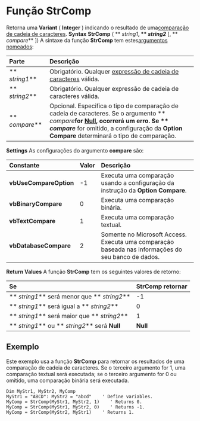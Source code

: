 
# Função StrComp



Retorna uma  **Variant** ( **Integer** ) indicando o resultado de uma[comparação de cadeia de caracteres](b8bdf64f-5920-1ae9-16d0-b26d09524a30.md).
 **Syntax**
 **StrComp** ( ** _string1_**, ** _string2_** [, ** _compare_** ])
A sintaxe da função  **StrComp** tem estes[argumentos nomeados](b8bdf64f-5920-1ae9-16d0-b26d09524a30.md):


|**Parte**|**Descrição**|
|:-----|:-----|
|** _string1_**|Obrigatório. Qualquer [expressão de cadeia de caracteres](b8bdf64f-5920-1ae9-16d0-b26d09524a30.md) válida.|
|** _string2_**|Obrigatório. Qualquer expressão de cadeia de caracteres válida.|
|** _compare_**|Opcional. Especifica o tipo de comparação de cadeia de caracteres. Se o argumento  ** _compare_**[](b8bdf64f-5920-1ae9-16d0-b26d09524a30.md)for [Null](b8bdf64f-5920-1ae9-16d0-b26d09524a30.md), ocorrerá um erro. Se  ** _compare_** for omitido, a configuração da **Option Compare** determinará o tipo de comparação.|
 **Settings**
As configurações do argumento **compare** são:


|**Constante**|**Valor**|**Descrição**|
|:-----|:-----|:-----|
|**vbUseCompareOption**|-1|Executa uma comparação usando a configuração da instrução da  **Option Compare**.|
|**vbBinaryCompare**|0|Executa uma comparação binária.|
|**vbTextCompare**|1|Executa uma comparação textual.|
|**vbDatabaseCompare**|2|Somente no Microsoft Access. Executa uma comparação baseada nas informações do seu banco de dados.|
 **Return Values**
A função  **StrComp** tem os seguintes valores de retorno:


|**Se**|**StrComp retornar**|
|:-----|:-----|
|** _string1_** será menor que ** _string2_**|-1|
|** _string1_** será igual a ** _string2_**|0|
|** _string1_** será maior que ** _string2_**|1|
|** _string1_** ou ** _string2_** será **Null**|**Null**|

## Exemplo

Este exemplo usa a função  **StrComp** para retornar os resultados de uma comparação de cadeia de caracteres. Se o terceiro argumento for 1, uma comparação textual será executada; se o terceiro argumento for 0 ou omitido, uma comparação binária será executada.


```
Dim MyStr1, MyStr2, MyComp
MyStr1 = "ABCD": MyStr2 = "abcd"    ' Define variables.
MyComp = StrComp(MyStr1, MyStr2, 1)    ' Returns 0.
MyComp = StrComp(MyStr1, MyStr2, 0)    ' Returns -1.
MyComp = StrComp(MyStr2, MyStr1)    ' Returns 1.


```


